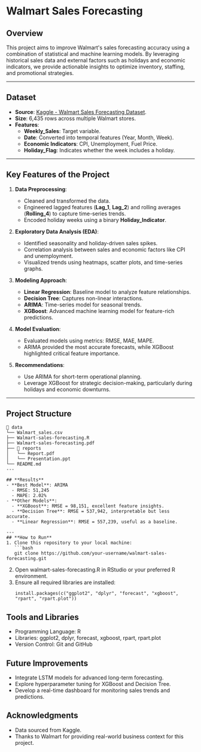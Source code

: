 # **Walmart Sales Forecasting**

## **Overview**
This project aims to improve Walmart's sales forecasting accuracy using a combination of statistical and machine learning models. By leveraging historical sales data and external factors such as holidays and economic indicators, we provide actionable insights to optimize inventory, staffing, and promotional strategies.

---

## **Dataset**
- **Source**: [Kaggle - Walmart Sales Forecasting Dataset]([https://www.kaggle.com/](https://www.kaggle.com/datasets/mikhail1681/walmart-sales?resource=download)).
- **Size**: 6,435 rows across multiple Walmart stores.
- **Features**:
  - **Weekly_Sales**: Target variable.
  - **Date**: Converted into temporal features (Year, Month, Week).
  - **Economic Indicators**: CPI, Unemployment, Fuel Price.
  - **Holiday_Flag**: Indicates whether the week includes a holiday.

---

## **Key Features of the Project**
1. **Data Preprocessing**:
   - Cleaned and transformed the data.
   - Engineered lagged features (**Lag_1**, **Lag_2**) and rolling averages (**Rolling_4**) to capture time-series trends.
   - Encoded holiday weeks using a binary **Holiday_Indicator**.

2. **Exploratory Data Analysis (EDA)**:
   - Identified seasonality and holiday-driven sales spikes.
   - Correlation analysis between sales and economic factors like CPI and unemployment.
   - Visualized trends using heatmaps, scatter plots, and time-series graphs.

3. **Modeling Approach**:
   - **Linear Regression**: Baseline model to analyze feature relationships.
   - **Decision Tree**: Captures non-linear interactions.
   - **ARIMA**: Time-series model for seasonal trends.
   - **XGBoost**: Advanced machine learning model for feature-rich predictions.

4. **Model Evaluation**:
   - Evaluated models using metrics: RMSE, MAE, MAPE.
   - ARIMA provided the most accurate forecasts, while XGBoost highlighted critical feature importance.

5. **Recommendations**:
   - Use ARIMA for short-term operational planning.
   - Leverage XGBoost for strategic decision-making, particularly during holidays and economic downturns.

---

## **Project Structure**
```plaintext
📂 data
└── Walmart_sales.csv
├── Walmart-sales-forecasting.R
├── Walmart-sales-forecasting.pdf
├── 📂 reports
│   └── Report.pdf
│   └── Presentation.ppt
└── README.md
---

## **Results**
- **Best Model**: ARIMA
  - RMSE: 51,245
  - MAPE: 2.02%
- **Other Models**:
  - **XGBoost**: RMSE = 98,151, excellent feature insights.
  - **Decision Tree**: RMSE = 537,942, interpretable but less accurate.
  - **Linear Regression**: RMSE = 557,239, useful as a baseline.

---
## **How to Run**
1. Clone this repository to your local machine:
   ```bash
   git clone https://github.com/your-username/walmart-sales-forecasting.git
   ```
2. Open walmart-sales-forecasting.R in RStudio or your preferred R environment.
3. Ensure all required libraries are installed:
   ```
   install.packages(c("ggplot2", "dplyr", "forecast", "xgboost", "rpart", "rpart.plot"))
   ```
## Tools and Libraries
- Programming Language: R
- Libraries: ggplot2, dplyr, forecast, xgboost, rpart, rpart.plot
- Version Control: Git and GitHub

## Future Improvements
- Integrate LSTM models for advanced long-term forecasting.
- Explore hyperparameter tuning for XGBoost and Decision Tree.
- Develop a real-time dashboard for monitoring sales trends and predictions.

## Acknowledgments
- Data sourced from Kaggle.
- Thanks to Walmart for providing real-world business context for this project.

